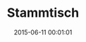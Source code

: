 ---
date: 2015-06-11 00:01:01
placeholder: false
title: Stammtisch
time: Thursday 25 June 2015, 19:00
calendar_month: JUN
calendar_date: 25
description: |
  <p>Our June Stammtisch. If weather holds, we'll be in the Biergarten. Otherwise we'll be inside. Take <strong>U4/5 to Schwanthalerhöhe</strong>, walk south and the restaurant is just beyond the giant snail.</p>
  <h3><a href="http://attending.io/events/refreshmunich-june-2015">Please RSVP on attending &rarr;</a></h3>
venue: |
  Wirthaus am Bavariapark  
  Theresienhöhe 15  
  80339 München  
  [wirtshaus-am-bavariapark.com](http://wirtshaus-am-bavariapark.com)
---